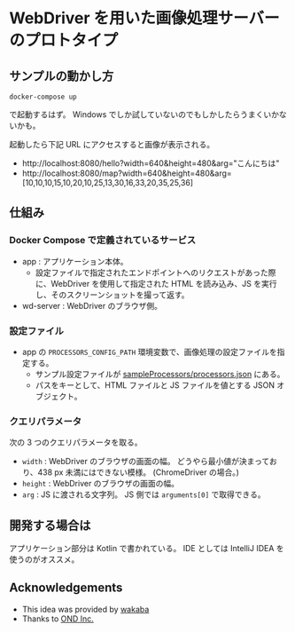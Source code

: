 WebDriver を用いた画像処理サーバーのプロトタイプ
==========

## サンプルの動かし方

```
docker-compose up
```

で起動するはず。 Windows でしか試していないのでもしかしたらうまくいかないかも。

起動したら下記 URL にアクセスすると画像が表示される。

* http://localhost:8080/hello?width=640&height=480&arg="こんにちは"
* http://localhost:8080/map?width=640&height=480&arg=[10,10,10,15,10,20,10,25,13,30,16,33,20,35,25,36]

## 仕組み

### Docker Compose で定義されているサービス

* app : アプリケーション本体。
    * 設定ファイルで指定されたエンドポイントへのリクエストがあった際に、WebDriver を使用して指定された HTML を読み込み、JS を実行し、そのスクリーンショットを撮って返す。
* wd-server : WebDriver のブラウザ側。

### 設定ファイル

* app の `PROCESSORS_CONFIG_PATH` 環境変数で、画像処理の設定ファイルを指定する。
    * サンプル設定ファイルが [sampleProcessors/processors.json](./sampleProcessors/processors.json) にある。
    * パスをキーとして、HTML ファイルと JS ファイルを値とする JSON オブジェクト。

### クエリパラメータ

次の 3 つのクエリパラメータを取る。

* `width` : WebDriver のブラウザの画面の幅。 どうやら最小値が決まっており、438 px 未満にはできない模様。 (ChromeDriver の場合。)
* `height` : WebDriver のブラウザの画面の幅。
* `arg` : JS に渡される文字列。 JS 側では `arguments[0]` で取得できる。

## 開発する場合は

アプリケーション部分は Kotlin で書かれている。
IDE としては IntelliJ IDEA を使うのがオススメ。

## Acknowledgements

* This idea was provided by [wakaba](https://github.com/wakaba)
* Thanks to [OND Inc.](https://ond-inc.com/)
